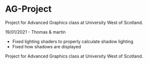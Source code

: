 # AG-Project
Project for Advanced Graphics class at University West of Scotland.

19/01/2021 - Thomas & martin

- Fixed lighting shaders to properly calculate shadow lighting
- Fixed how shadows are displayed

Project for Advanced Graphics class at University West of Scotland.
